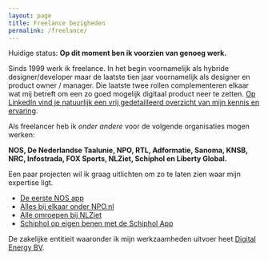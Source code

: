 ```yaml
---
layout: page
title: Freelance bezigheden
permalink: /freelance/
---
```


<div class="highlight">
  <p>Huidige status: <strong>Op dit moment ben ik voorzien van genoeg werk.</strong></p>
</div>

Sinds 1999 werk ik freelance. In het begin voornamelijk als hybride designer/developer maar de laatste tien jaar voornamelijk als designer en product owner / manager. Die laatste twee rollen complementeren elkaar wat mij betreft om een zo goed mogelijk digitaal product neer te zetten. [Op LinkedIn vind je natuurlijk een vrij gedetailleerd overzicht van mijn kennis en ervaring](https://www.linkedin.com/in/reinierladan/).

Als freelancer heb ik _onder andere_ voor de volgende organisaties mogen werken:

**NOS, De Nederlandse Taalunie, NPO, RTL, Adformatie, Sanoma, KNSB, NRC, Infostrada, FOX Sports, NLZiet, Schiphol en Liberty Global.**

Een paar projecten wil ik graag uitlichten om zo te laten zien waar mijn expertise ligt.

- [De eerste NOS app](/projecten/nos-app)
- [Alles bij elkaar onder NPO.nl](/projecten/npo-website)
- [Alle omroepen bij NLZiet](/projecten/nlziet)
- [Schiphol op eigen benen met de Schiphol App](/projecten/schiphol-app)

De zakelijke entitieit waaronder ik mijn werkzaamheden uitvoer heet [Digital Energy BV](https://digitalenergy.nl).
